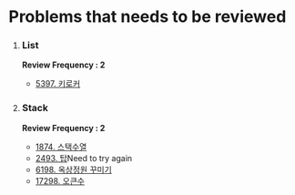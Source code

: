 <h1>Problems that needs to be reviewed</h1>
<ol>
  <li><h3>List</h3></li>
  <b>Review Frequency : 2</b>
  <ul>
    <li><a href="https://www.acmicpc.net/problem/5397">5397. 키로커</a></li>
  </ul>
  <li><h3>Stack</h3></li>
  <b>Review Frequency : 2</b>
  <ul>
    <li><a href="https://www.acmicpc.net/problem/1874">1874. 스택수열</a></li>
    <li><a href="https://www.acmicpc.net/problem/2493">2493. 탑</a>Need to try again</li>
    <li><a href="https://www.acmicpc.net/problem/6198">6198. 옥상정원 꾸미기</a></li>
    <li><a href="https://www.acmicpc.net/problem/17298">17298. 오큰수</a></li>
  </ul>
</ol>

